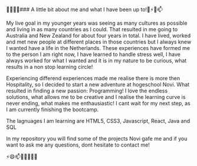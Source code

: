 🤔👯🌱🔭### A little bit about me and what I have been up to!👋⚡😄📫

My live goal in my younger years was seeing as many cultures as possible and living in as many countries as I could.
That resulted in me going to Australia and New Zealand for about four years in total.
I have lived, worked and met new people at different places in those countries but I always knew I wanted have a life in the Netherlands.
These experiences have formed me to the person I am right now, I have learned to handle stress well, I have always worked for what I wanted and it is in my nature to be curious, what results in a non stop learning circle!

Experiencing differend experiences made me realise there is more then Hospitality, so I decided to start a new adventure at hogeschool Novi.
What resulted in finding a new passion: Programming! 
I love the endless solutions, what allows me to be creative and I realise the learning curve is never ending, what makes me enthausiastic!
I cant wait for my next step, as I am currently finishing the bootcamp.

The lagnuages I am learning are HTML5, CSS3, Javascript, React, Java and SQL

In my repository you will find some of the projects Novi gafe me and if you want to ask me any questions, dont hesitate to contact me!

⚡😄📫💬🤔👯🌱🔭
